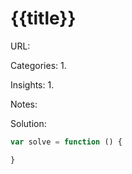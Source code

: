 # {{title}}

URL: 

Categories:
1. 

Insights:
1. 

Notes:

Solution:
```javascript
var solve = function () {

}
```